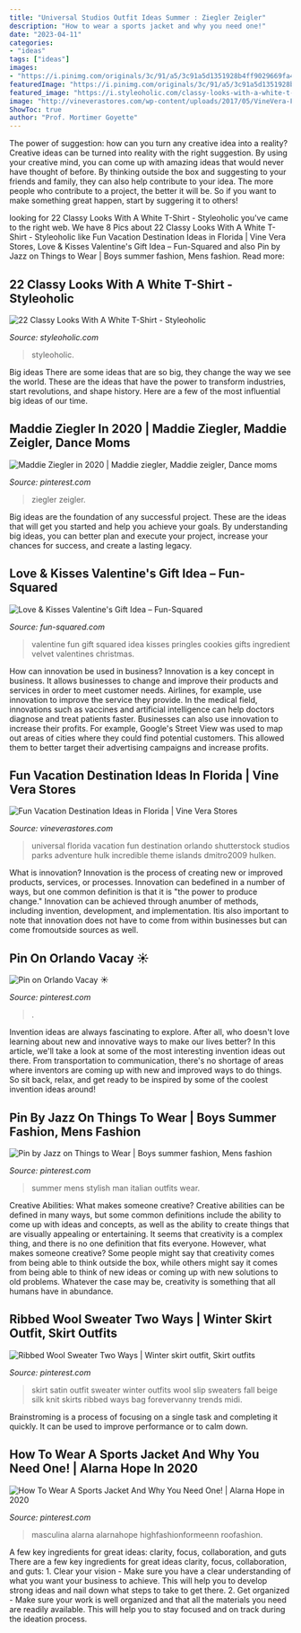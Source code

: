 ```yaml
---
title: "Universal Studios Outfit Ideas Summer : Ziegler Zeigler"
description: "How to wear a sports jacket and why you need one!"
date: "2023-04-11"
categories:
- "ideas"
tags: ["ideas"]
images:
- "https://i.pinimg.com/originals/3c/91/a5/3c91a5d1351928b4ff9029669fa4dbe8.jpg"
featuredImage: "https://i.pinimg.com/originals/3c/91/a5/3c91a5d1351928b4ff9029669fa4dbe8.jpg"
featured_image: "https://i.styleoholic.com/classy-looks-with-a-white-t-shirt-5-500x796.jpg"
image: "http://vineverastores.com/wp-content/uploads/2017/05/VineVera-Fun-Vacation-Destination-Ideas-in-Florida-Theme-Park.jpg"
ShowToc: true
author: "Prof. Mortimer Goyette"
---
```



The power of suggestion: how can you turn any creative idea into a reality?
Creative ideas can be turned into reality with the right suggestion. By using your creative mind, you can come up with amazing ideas that would never have thought of before. By thinking outside the box and suggesting to your friends and family, they can also help contribute to your idea. The more people who contribute to a project, the better it will be. So if you want to make something great happen, start by suggering it to others!

	

		
looking for 22 Classy Looks With A White T-Shirt - Styleoholic you've came to the right web. We have 8 Pics about 22 Classy Looks With A White T-Shirt - Styleoholic like Fun Vacation Destination Ideas in Florida | Vine Vera Stores, Love &amp; Kisses Valentine&#039;s Gift Idea – Fun-Squared and also Pin by Jazz on Things to Wear | Boys summer fashion, Mens fashion. Read more:
		
    
## 22 Classy Looks With A White T-Shirt - Styleoholic

<img loading=lazy src="https://i.styleoholic.com/classy-looks-with-a-white-t-shirt-5-500x796.jpg" onerror="this.onerror=null;this.src='https://tse3.mm.bing.net/th?id=OIP.znANF4P6YP1J5SQD8pqU5wHaLy&amp;pid=15.1';" alt="22 Classy Looks With A White T-Shirt - Styleoholic">

_Source: styleoholic.com_

>styleoholic. 

	

Big ideas
There are some ideas that are so big, they change the way we see the world. These are the ideas that have the power to transform industries, start revolutions, and shape history. Here are a few of the most influential big ideas of our time.

    
## Maddie Ziegler In 2020 | Maddie Ziegler, Maddie Zeigler, Dance Moms

<img loading=lazy src="https://i.pinimg.com/736x/4f/86/2d/4f862d626cfedc55e9ec2bf08fa6ec62.jpg" onerror="this.onerror=null;this.src='https://tse2.mm.bing.net/th?id=OIP.LcPYvsiL5t75x8OeiJYrqAHaJQ&amp;pid=15.1';" alt="Maddie Ziegler in 2020 | Maddie ziegler, Maddie zeigler, Dance moms">

_Source: pinterest.com_

>ziegler zeigler. 

	

Big ideas are the foundation of any successful project. These are the ideas that will get you started and help you achieve your goals. By understanding big ideas, you can better plan and execute your project, increase your chances for success, and create a lasting legacy.

    
## Love &amp; Kisses Valentine&#039;s Gift Idea – Fun-Squared

<img loading=lazy src="https://fun-squared.com/wp-content/uploads/2017/01/ValentinesPringlesCans.jpg" onerror="this.onerror=null;this.src='https://tse4.mm.bing.net/th?id=OIP.9BRVYXAQcOh4ucM4IgfN8gHaLE&amp;pid=15.1';" alt="Love &amp; Kisses Valentine&#039;s Gift Idea – Fun-Squared">

_Source: fun-squared.com_

>valentine fun gift squared idea kisses pringles cookies gifts ingredient velvet valentines christmas. 

	

How can innovation be used in business?
Innovation is a key concept in business. It allows businesses to change and improve their products and services in order to meet customer needs. Airlines, for example, use innovation to improve the service they provide. In the medical field, innovations such as vaccines and artificial intelligence can help doctors diagnose and treat patients faster. Businesses can also use innovation to increase their profits. For example, Google's Street View was used to map out areas of cities where they could find potential customers. This allowed them to better target their advertising campaigns and increase profits.

    
## Fun Vacation Destination Ideas In Florida | Vine Vera Stores

<img loading=lazy src="http://vineverastores.com/wp-content/uploads/2017/05/VineVera-Fun-Vacation-Destination-Ideas-in-Florida-Theme-Park.jpg" onerror="this.onerror=null;this.src='https://tse4.mm.bing.net/th?id=OIP.iKkdlQlcCDigOaTj8nZk3QHaE8&amp;pid=15.1';" alt="Fun Vacation Destination Ideas in Florida | Vine Vera Stores">

_Source: vineverastores.com_

>universal florida vacation fun destination orlando shutterstock studios parks adventure hulk incredible theme islands dmitro2009 hulken. 

	

What is innovation?
Innovation is the process of creating new or improved products, services, or processes. Innovation can bedefined in a number of ways, but one common definition is that it is "the power to produce change." Innovation can be achieved through anumber of methods, including invention, development, and implementation. Itis also important to note that innovation does not have to come from within businesses but can come fromoutside sources as well.

    
## Pin On Orlando Vacay ☀

<img loading=lazy src="https://i.pinimg.com/736x/83/01/c2/8301c25cd04d29fecabdcf112620bccb--orlando-resorts-universal-orlando.jpg" onerror="this.onerror=null;this.src='https://tse3.mm.bing.net/th?id=OIP.MDn_t06P04wQ0lJeQmL8BwHaEF&amp;pid=15.1';" alt="Pin on Orlando Vacay ☀">

_Source: pinterest.com_

>. 

	

Invention ideas are always fascinating to explore. After all, who doesn't love learning about new and innovative ways to make our lives better? In this article, we'll take a look at some of the most interesting invention ideas out there. From transportation to communication, there's no shortage of areas where inventors are coming up with new and improved ways to do things. So sit back, relax, and get ready to be inspired by some of the coolest invention ideas around!

    
## Pin By Jazz On Things To Wear | Boys Summer Fashion, Mens Fashion

<img loading=lazy src="https://i.pinimg.com/originals/58/19/81/5819817aedad604cd4366680b16d9796.jpg" onerror="this.onerror=null;this.src='https://tse1.mm.bing.net/th?id=OIP.3IiCaZcipTMJzh1l63vvWQHaLH&amp;pid=15.1';" alt="Pin by Jazz on Things to Wear | Boys summer fashion, Mens fashion">

_Source: pinterest.com_

>summer mens stylish man italian outfits wear. 

	

Creative Abilities: What makes someone creative?
Creative abilities can be defined in many ways, but some common definitions include the ability to come up with ideas and concepts, as well as the ability to create things that are visually appealing or entertaining. It seems that creativity is a complex thing, and there is no one definition that fits everyone. However, what makes someone creative? Some people might say that creativity comes from being able to think outside the box, while others might say it comes from being able to think of new ideas or coming up with new solutions to old problems. Whatever the case may be, creativity is something that all humans have in abundance.

    
## Ribbed Wool Sweater Two Ways | Winter Skirt Outfit, Skirt Outfits

<img loading=lazy src="https://i.pinimg.com/originals/aa/bb/67/aabb674a426bc35a9518f19523628677.png" onerror="this.onerror=null;this.src='https://tse4.mm.bing.net/th?id=OIP.1X4Q8A8ZlDCwfHsciZfztQHaKe&amp;pid=15.1';" alt="Ribbed Wool Sweater Two Ways | Winter skirt outfit, Skirt outfits">

_Source: pinterest.com_

>skirt satin outfit sweater winter outfits wool slip sweaters fall beige silk knit skirts ribbed ways bag forevervanny trends midi. 

	

Brainstroming is a process of focusing on a single task and completing it quickly. It can be used to improve performance or to calm down.

    
## How To Wear A Sports Jacket And Why You Need One! | Alarna Hope In 2020

<img loading=lazy src="https://i.pinimg.com/originals/3c/91/a5/3c91a5d1351928b4ff9029669fa4dbe8.jpg" onerror="this.onerror=null;this.src='https://tse3.mm.bing.net/th?id=OIP.QAeH2xhLEXDAJQiOXnXF8wAAAA&amp;pid=15.1';" alt="How To Wear A Sports Jacket And Why You Need One! | Alarna Hope in 2020">

_Source: pinterest.com_

>masculina alarna alarnahope highfashionformeenn roofashion. 

	

A few key ingredients for great ideas: clarity, focus, collaboration, and guts
There are a few key ingredients for great ideas clarity, focus, collaboration, and guts: 1. Clear your vision - Make sure you have a clear understanding of what you want your business to achieve. This will help you to develop strong ideas and nail down what steps to take to get there.
2. Get organized - Make sure your work is well organized and that all the materials you need are readily available. This will help you to stay focused and on track during the ideation process.

